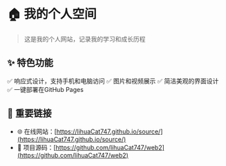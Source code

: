 # 🏠 我的个人空间

> 这是我的个人网站，记录我的学习和成长历程

## ✨ 特色功能
✅ 响应式设计，支持手机和电脑访问
✅ 图片和视频展示
✅ 简洁美观的界面设计
✅ 一键部署在GitHub Pages

## 🔗 重要链接
- 🌐 在线网站：[https://lihuaCat747.github.io/source/](https://lihuaCat747.github.io/source/)
- 📂 项目源码：[https://github.com/lihuaCat747/web2](https://github.com/lihuaCat747/web2)
